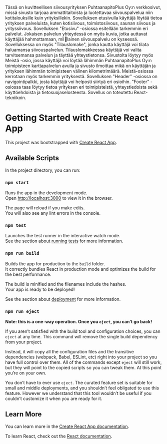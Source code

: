 Tässä on kuvitteellisen siivousyrityksen PuhtaanapitoPlus Oy:n verkkosivut, missä sivusto tarjoaa ammattitaitoista ja luotettavaa siivouspalvelua 
niin kotitalouksille kuin yrityksillekin. Sovelluksen etusivulla käyttäjä löytää tietoa yrityksen palveluista, kuten kotisiivous, toimistosiivous, saunan siivous ja 
yrityssiivous.
Sovelluksen "Etusivu" -osiossa esitellään tarkemmin eri palvelut. Jokaisen palvelun yhteydessä on myös kuvia, jotka auttavat käyttäjää hahmottamaan, millainen siivouspalvelu on kyseessä.
Sovelluksessa on myös "Tilauslomake", jonka kautta käyttäjä voi tilata haluamansa siivouspalvelun. Tilauslomakkeessa käyttäjä voi valita tarvitsemansa 
palvelun ja täyttää yhteystietonsa. 
Sivustolta löytyy myös Meistä -osio, jossa käyttäjä voi löytää lähimmän PuhtaanapitoPlus Oy:n toimipisteen karttapalvelun avulla ja sivusto ilmoittaa mikä 
on käyttäjän ja yrityksen lähimmän toimipisteen välinen kilometrimäärä. 
Meistä-osiossa kerrotaan myös tarkemmin yrityksestä. 
Sovelluksen "Header" -osiossa on navigointipalkki, josta käyttäjä voi helposti 
siirtyä eri osioihin. "Footer" -osiossa taas löytyy tietoa yrityksen eri toimipisteistä, yhteystiedoista sekä käyttöehdoista ja tietosuojaselosteesta. 
Sovellus on toteutettu React-tekniikoin. 

# Getting Started with Create React App

This project was bootstrapped with [Create React App](https://github.com/facebook/create-react-app).

## Available Scripts

In the project directory, you can run:

### `npm start`

Runs the app in the development mode.\
Open [http://localhost:3000](http://localhost:3000) to view it in the browser.

The page will reload if you make edits.\
You will also see any lint errors in the console.

### `npm test`

Launches the test runner in the interactive watch mode.\
See the section about [running tests](https://facebook.github.io/create-react-app/docs/running-tests) for more information.

### `npm run build`

Builds the app for production to the `build` folder.\
It correctly bundles React in production mode and optimizes the build for the best performance.

The build is minified and the filenames include the hashes.\
Your app is ready to be deployed!

See the section about [deployment](https://facebook.github.io/create-react-app/docs/deployment) for more information.

### `npm run eject`

**Note: this is a one-way operation. Once you `eject`, you can’t go back!**

If you aren’t satisfied with the build tool and configuration choices, you can `eject` at any time. This command will remove the single build dependency from your project.

Instead, it will copy all the configuration files and the transitive dependencies (webpack, Babel, ESLint, etc) right into your project so you have full control over them. All of the commands except `eject` will still work, but they will point to the copied scripts so you can tweak them. At this point you’re on your own.

You don’t have to ever use `eject`. The curated feature set is suitable for small and middle deployments, and you shouldn’t feel obligated to use this feature. However we understand that this tool wouldn’t be useful if you couldn’t customize it when you are ready for it.

## Learn More

You can learn more in the [Create React App documentation](https://facebook.github.io/create-react-app/docs/getting-started).

To learn React, check out the [React documentation](https://reactjs.org/).
